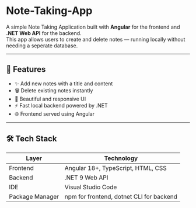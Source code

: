 # Note-Taking-App

A simple Note Taking Application built with **Angular** for the frontend and **.NET Web API** for the backend.  
This app allows users to create and delete notes — running locally without needing a seperate database.

---

## 🚀 Features

- ✨ Add new notes with a title and content  
- 🗑️ Delete existing notes instantly  
- 🎨 Beautiful and responsive UI  
- ⚡ Fast local backend powered by .NET  
- 🌐 Frontend served using Angular  

---

## 🛠️ Tech Stack

| Layer | Technology |
|-------|-------------|
| Frontend | Angular 18+, TypeScript, HTML, CSS |
| Backend | .NET 9 Web API |
| IDE | Visual Studio Code |
| Package Manager | npm for frontend, dotnet CLI for backend |

